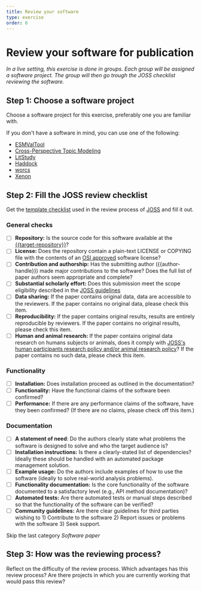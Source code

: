 ```yaml
---
title: Review your software
type: exercise
order: 6
---
```


# Review your software for publication

*In a live setting, this exercise is done in groups.
Each group will be assigned a software project.
The group will then go trough the JOSS checklist reviewing the software.*

## Step 1: Choose a software project

Choose a software project for this exercise, preferably one you are familiar with.

If you don't have a software in mind, you can use one of the following:

- [ESMValTool](https://research-software-directory.org/software/esmvaltool)
- [Cross-Perspective Topic Modeling](https://research-software-directory.org/software/cptm)
- [LitStudy](https://research-software-directory.org/software/litstudy)
- [Haddock](https://research-software-directory.org/software/haddock3)
- [worcs](https://cjvanlissa.github.io/worcs/index.html)
- [Xenon](https://research-software-directory.org/software/xenon)

## Step 2: Fill the JOSS review checklist

Get the [template checklist](https://github.com/openjournals/joss-reviews/blob/master/.buffy/templates/reviewer_checklist.md) used in the review process of [JOSS](https://joss.theoj.org/) and fill it out.

### General checks

- [ ] **Repository:** Is the source code for this software available at the [{{target-repository}}]({{target-repository}})?
- [ ] **License:** Does the repository contain a plain-text LICENSE or COPYING file with the contents of an [OSI approved](https://opensource.org/licenses/alphabetical) software license?
- [ ] **Contribution and authorship:** Has the submitting author ({{author-handle}}) made major contributions to the software? Does the full list of paper authors seem appropriate and complete?
- [ ] **Substantial scholarly effort:** Does this submission meet the scope eligibility described in the [JOSS guidelines](https://joss.readthedocs.io/en/latest/submitting.html#substantial-scholarly-effort)
- [ ] **Data sharing:** If the paper contains original data, data are accessible to the reviewers. If the paper contains no original data, please check this item.
- [ ] **Reproducibility:** If the paper contains original results, results are entirely reproducible by reviewers. If the paper contains no original results, please check this item.
- [ ] **Human and animal research:** If the paper contains original data research on humans subjects or animals, does it comply with [JOSS's human participants research policy and/or animal research policy](https://joss.readthedocs.io/en/latest/policies.html?highlight=animal#joss-policies)? If the paper contains no such data, please check this item.

### Functionality

- [ ] **Installation:** Does installation proceed as outlined in the documentation?
- [ ] **Functionality:** Have the functional claims of the software been confirmed?
- [ ] **Performance:** If there are any performance claims of the software, have they been confirmed? (If there are no claims, please check off this item.)

### Documentation

- [ ] **A statement of need**: Do the authors clearly state what problems the software is designed to solve and who the target audience is?
- [ ] **Installation instructions:** Is there a clearly-stated list of dependencies? Ideally these should be handled with an automated package management solution.
- [ ] **Example usage:** Do the authors include examples of how to use the software (ideally to solve real-world analysis problems).
- [ ] **Functionality documentation:** Is the core functionality of the software documented to a satisfactory level (e.g., API method documentation)?
- [ ] **Automated tests:** Are there automated tests or manual steps described so that the functionality of the software can be verified?
- [ ] **Community guidelines:** Are there clear guidelines for third parties wishing to 1) Contribute to the software 2) Report issues or problems with the software 3) Seek support.

Skip the last category *Software paper*

## Step 3: How was the reviewing process?

Reflect on the difficulty of the review process.
Which advantages has this review process?
Are there projects in which you are currently working that would pass this review?
